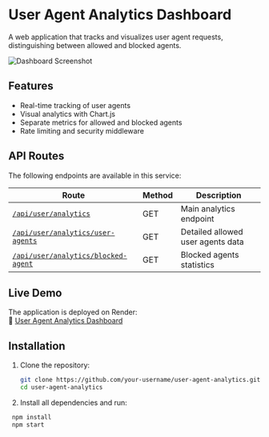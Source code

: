 # User Agent Analytics Dashboard

A web application that tracks and visualizes user agent requests, distinguishing between allowed and blocked agents.

![Dashboard Screenshot](https://res.cloudinary.com/drbxd3o2a/image/upload/v1745439056/userAnalytics_p8nmo8.png) 


## Features

- Real-time tracking of user agents
- Visual analytics with Chart.js
- Separate metrics for allowed and blocked agents
- Rate limiting and security middleware

## API Routes

The following endpoints are available in this service:

| Route | Method | Description |
|-------|--------|-------------|
| [`/api/user/analytics`](https://user-agent-analytics.onrender.com/api/user/analytics) | GET | Main analytics endpoint |
| [`/api/user/analytics/user-agents`](https://user-agent-analytics.onrender.com/api/user/analytics/user-agents) | GET | Detailed allowed user agents data |
| [`/api/user/analytics/blocked-agent`](https://user-agent-analytics.onrender.com/api/user/analytics/blocked-agent) | GET | Blocked agents statistics |

## Live Demo

The application is deployed on Render:  
🔗 [User Agent Analytics Dashboard](https://user-agent-analytics.onrender.com/api/user/analytics/dashboard)

## Installation

1. Clone the repository:
   ```bash
   git clone https://github.com/your-username/user-agent-analytics.git
   cd user-agent-analytics
   
2. Install all dependencies and run:
  ```bash
   npm install
   npm start

   
